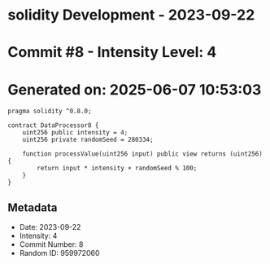 ﻿# solidity Development - 2023-09-22
# Commit #8 - Intensity Level: 4
# Generated on: 2025-06-07 10:53:03
```solidity
pragma solidity ^0.8.0;

contract DataProcessor8 {
    uint256 public intensity = 4;
    uint256 private randomSeed = 280334;

    function processValue(uint256 input) public view returns (uint256) {
        return input * intensity + randomSeed % 100;
    }
}
```
## Metadata
- Date: 2023-09-22
- Intensity: 4
- Commit Number: 8
- Random ID: 959972060
